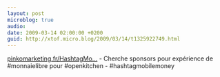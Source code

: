 ```yaml
---
layout: post
microblog: true
audio: 
date: 2009-03-14 02:00:00 +0200
guid: http://xtof.micro.blog/2009/03/14/t1325922749.html
---
```

[pinkomarketing.fr/HashtagMo...](http://pinkomarketing.fr/HashtagMoney) - Cherche sponsors pour expérience de #monnaielibre pour #openkitchen  - #hashtagmobilemoney
